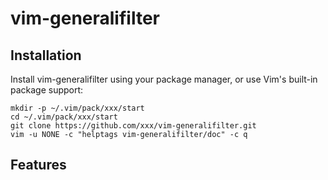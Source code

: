 # vim-generalifilter

## Installation

Install vim-generalifilter using your package manager, or use Vim's built-in package support:

```
mkdir -p ~/.vim/pack/xxx/start
cd ~/.vim/pack/xxx/start
git clone https://github.com/xxx/vim-generalifilter.git
vim -u NONE -c "helptags vim-generalifilter/doc" -c q
```

## Features
